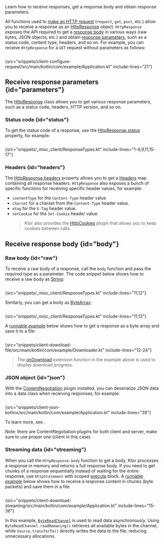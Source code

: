 [//]: # (title: Receiving responses)

<show-structure for="chapter" depth="2"/>

<link-summary>
Learn how to receive responses, get a response body and obtain response parameters.
</link-summary>

All functions used to [make an HTTP request](client-requests.md) (`request`, `get`, `post`, etc.) allow you to receive a response as an [HttpResponse](https://api.ktor.io/ktor-client/ktor-client-core/io.ktor.client.statement/-http-response/index.html) object. `HttpResponse` exposes the API required to get a [response body](#body) in various ways (raw bytes, JSON objects, etc.) and obtain [response parameters](#parameters), such as a status code, content type, headers, and so on. For example, you can receive `HttpResponse` for a `GET` request without parameters as follows:

```kotlin
```
{src="snippets/client-configure-request/src/main/kotlin/com/example/Application.kt" include-lines="21"}

## Receive response parameters {id="parameters"}

The [HttpResponse](https://api.ktor.io/ktor-client/ktor-client-core/io.ktor.client.statement/-http-response/index.html) class allows you to get various response parameters, such as a status code, headers, HTTP version, and so on.

### Status code {id="status"}

To get the status code of a response, use the [HttpResponse.status](https://api.ktor.io/ktor-client/ktor-client-core/io.ktor.client.statement/-http-response/status.html) property, for example:

```kotlin
```
{src="snippets/_misc_client/ResponseTypes.kt" include-lines="1-4,9,11,15-17"}


### Headers {id="headers"}
The [HttpResponse.headers](https://api.ktor.io/ktor-client/ktor-client-core/io.ktor.client.statement/-http-response/index.html) property allows you to get a [Headers](https://api.ktor.io/ktor-http/io.ktor.http/-headers/index.html) map containing all response headers. `HttpResponse` also exposes a bunch of specific functions for receiving specific header values, for example:
* `contentType` for the `Content-Type` header value
* `charset` for a charset from the `Content-Type` header value.
* `etag` for the `E-Tag` header value.
* `setCookie` for the `Set-Cookie` header value.
  > Ktor also provides the [HttpCookies](client-cookies.md) plugin that allows you to keep cookies between calls.






## Receive response body {id="body"}

### Raw body {id="raw"}

To receive a raw body of a response, call the `body` function and pass the required type as a parameter. The code snippet below shows how to receive a raw body as [String](https://kotlinlang.org/api/latest/jvm/stdlib/kotlin/-string/):

```kotlin
```
{src="snippets/_misc_client/ResponseTypes.kt" include-lines="11,12"}

Similarly, you can get a body as [ByteArray](https://kotlinlang.org/api/latest/jvm/stdlib/kotlin/-byte-array/):

```kotlin
```
{src="snippets/_misc_client/ResponseTypes.kt" include-lines="11,13"}

A [runnable example](https://github.com/ktorio/ktor-documentation/tree/%ktor_version%/codeSnippets/snippets/client-download-file) below shows how to get a response as a byte array and save it to a file:
```kotlin
```
{src="snippets/client-download-file/src/main/kotlin/com/example/Downloader.kt" include-lines="12-24"}

> The [onDownload](https://api.ktor.io/ktor-client/ktor-client-core/io.ktor.client.plugins/on-download.html) extension function in the example above is used to display download progress.

### JSON object {id="json"}

With the [ContentNegotiation](client-serialization.md) plugin installed, you can deserialize JSON data into a data class when receiving responses, for example:

```kotlin
```
{src="snippets/client-json-kotlinx/src/main/kotlin/com/example/Application.kt" include-lines="39"}

To learn more, see [](client-serialization.md#receive_send_data).

Note: there are ContentNegotiation plugins for both client and server, make sure to use proper one (client in this case).

### Streaming data {id="streaming"}

When you call the `HttpResponse.body` function to get a body, Ktor processes a response in memory and returns a full
response body. If you need to get chunks of a response sequentially instead of waiting for the entire response, use
`HttpStatement` with
scoped [execute](https://api.ktor.io/ktor-client/ktor-client-core/io.ktor.client.statement/-http-statement/execute.html)
block.
A [runnable example](https://github.com/ktorio/ktor-documentation/tree/%ktor_version%/codeSnippets/snippets/client-download-streaming)
below shows how to receive a response content in chunks (byte packets) and save them in a file:

```kotlin
```
{src="snippets/client-download-streaming/src/main/kotlin/com/example/Application.kt" include-lines="15-36"}

In this example, [`ByteReadChannel`](https://api.ktor.io/ktor-io/io.ktor.utils.io/-byte-read-channel/index.html) is used
to read data asynchronously. Using `ByteReadChannel.readRemaning()` retrieves all available bytes in the channel, while
`Source.transferTo()` directly writes the data to the file, reducing unnecessary allocations.

